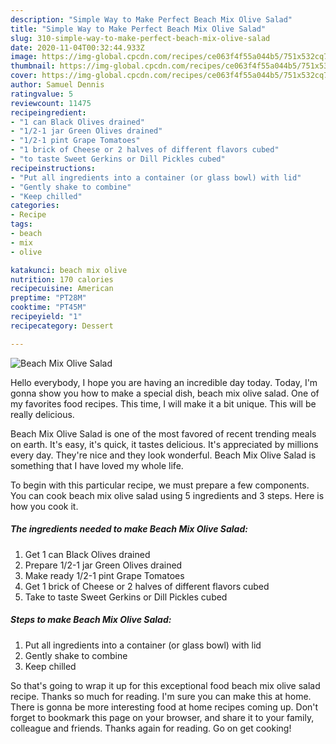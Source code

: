 ```yaml
---
description: "Simple Way to Make Perfect Beach Mix Olive Salad"
title: "Simple Way to Make Perfect Beach Mix Olive Salad"
slug: 310-simple-way-to-make-perfect-beach-mix-olive-salad
date: 2020-11-04T00:32:44.933Z
image: https://img-global.cpcdn.com/recipes/ce063f4f55a044b5/751x532cq70/beach-mix-olive-salad-recipe-main-photo.jpg
thumbnail: https://img-global.cpcdn.com/recipes/ce063f4f55a044b5/751x532cq70/beach-mix-olive-salad-recipe-main-photo.jpg
cover: https://img-global.cpcdn.com/recipes/ce063f4f55a044b5/751x532cq70/beach-mix-olive-salad-recipe-main-photo.jpg
author: Samuel Dennis
ratingvalue: 5
reviewcount: 11475
recipeingredient:
- "1 can Black Olives drained"
- "1/2-1 jar Green Olives drained"
- "1/2-1 pint Grape Tomatoes"
- "1 brick of Cheese or 2 halves of different flavors cubed"
- "to taste Sweet Gerkins or Dill Pickles cubed"
recipeinstructions:
- "Put all ingredients into a container (or glass bowl) with lid"
- "Gently shake to combine"
- "Keep chilled"
categories:
- Recipe
tags:
- beach
- mix
- olive

katakunci: beach mix olive 
nutrition: 170 calories
recipecuisine: American
preptime: "PT28M"
cooktime: "PT45M"
recipeyield: "1"
recipecategory: Dessert

---
```



![Beach Mix Olive Salad](https://img-global.cpcdn.com/recipes/ce063f4f55a044b5/751x532cq70/beach-mix-olive-salad-recipe-main-photo.jpg)

Hello everybody, I hope you are having an incredible day today. Today, I'm gonna show you how to make a special dish, beach mix olive salad. One of my favorites food recipes. This time, I will make it a bit unique. This will be really delicious.



Beach Mix Olive Salad is one of the most favored of recent trending meals on earth. It's easy, it's quick, it tastes delicious. It's appreciated by millions every day. They're nice and they look wonderful. Beach Mix Olive Salad is something that I have loved my whole life.


To begin with this particular recipe, we must prepare a few components. You can cook beach mix olive salad using 5 ingredients and 3 steps. Here is how you cook it.

<!--inarticleads1-->

##### The ingredients needed to make Beach Mix Olive Salad:

1. Get 1 can Black Olives drained
1. Prepare 1/2-1 jar Green Olives drained
1. Make ready 1/2-1 pint Grape Tomatoes
1. Get 1 brick of Cheese or 2 halves of different flavors cubed
1. Take to taste Sweet Gerkins or Dill Pickles cubed




<!--inarticleads2-->

##### Steps to make Beach Mix Olive Salad:

1. Put all ingredients into a container (or glass bowl) with lid
1. Gently shake to combine
1. Keep chilled




So that's going to wrap it up for this exceptional food beach mix olive salad recipe. Thanks so much for reading. I'm sure you can make this at home. There is gonna be more interesting food at home recipes coming up. Don't forget to bookmark this page on your browser, and share it to your family, colleague and friends. Thanks again for reading. Go on get cooking!
